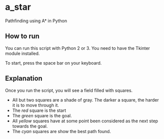 # a_star
Pathfinding using A* in Python

## How to run
You can run this script with Python 2 or 3. You need to have the Tkinter module installed.

To start, press the space bar on your keyboard.


## Explanation
Once you run the script, you will see a field filled with squares.
* All but two squares are a shade of gray. The darker a square, the harder it is to move through it.
* The *red* square is the start
* The *green* square is the goal.
* All *yellow* squares have at some point been considered as the next step towards the goal.
* The *cyan* squares are show the best path found.
